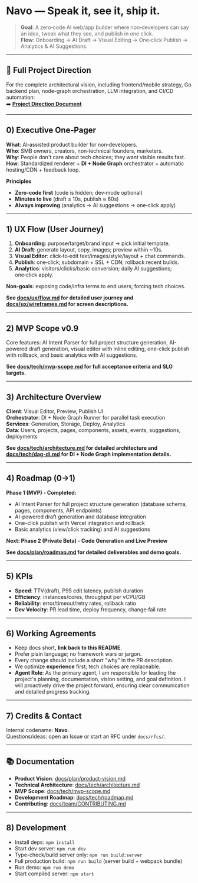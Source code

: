 # Navo — Speak it, see it, ship it.

> **Goal**: A zero‑code AI web/app builder where non‑developers can say an idea, tweak what they see, and publish in one click.  
> **Flow**: Onboarding → AI Draft → Visual Editing → One‑click Publish → Analytics & AI Suggestions.

---

## 📄 Full Project Direction

For the complete architectural vision, including frontend/mobile strategy, Go backend plan, node-graph orchestration, LLM integration, and CI/CD automation:  
➡️ [**Project Direction Document**](docs/plan/000_project_direction.md)

---

## 0) Executive One‑Pager

**What**: AI‑assisted product builder for non‑developers.  
**Who**: SMB owners, creators, non‑technical founders, marketers.  
**Why**: People don't care about tech choices; they want visible results fast.  
**How**: Standardized renderer + **DI + Node Graph** orchestrator + automatic hosting/CDN + feedback loop.

**Principles**

- **Zero‑code first** (code is hidden; dev‑mode optional)
- **Minutes to live** (draft ≤ 10s, publish ≈ 60s)
- **Always improving** (analytics → AI suggestions → one‑click apply)

---

## 1) UX Flow (User Journey)

1. **Onboarding**: purpose/target/brand input → pick initial template.
2. **AI Draft**: generate layout, copy, images; preview within ~10s.
3. **Visual Editor**: click‑to‑edit text/images/style/layout + chat commands.
4. **Publish**: one‑click; subdomain + SSL + CDN; rollback recent builds.
5. **Analytics**: visitors/clicks/basic conversion; daily AI suggestions; one‑click apply.

**Non‑goals**: exposing code/infra terms to end users; forcing tech choices.

**See [docs/ux/flow.md](docs/ux/flow.md) for detailed user journey and [docs/ux/wireframes.md](docs/ux/wireframes.md) for screen descriptions.**

---

## 2) MVP Scope v0.9

Core features: AI Intent Parser for full project structure generation, AI-powered draft generation, visual editor with inline editing, one-click publish with rollback, and basic analytics with AI suggestions.

**See [docs/tech/mvp-scope.md](docs/tech/mvp-scope.md) for full acceptance criteria and SLO targets.**

---

## 3) Architecture Overview

**Client**: Visual Editor, Preview, Publish UI  
**Orchestrator**: DI + Node Graph Runner for parallel task execution  
**Services**: Generation, Storage, Deploy, Analytics  
**Data**: Users, projects, pages, components, assets, events, suggestions, deployments

**See [docs/tech/architecture.md](docs/tech/architecture.md) for detailed architecture and [docs/tech/dag-di.md](docs/tech/dag-di.md) for DI + Node Graph implementation details.**

---

## 4) Roadmap (0→1)

**Phase 1 (MVP) - Completed:**
- AI Intent Parser for full project structure generation (database schema, pages, components, API endpoints)
- AI-powered draft generation and database integration
- One-click publish with Vercel integration and rollback
- Basic analytics (view/click tracking) and AI suggestions

**Next: Phase 2 (Private Beta) - Code Generation and Live Preview**

**See [docs/plan/roadmap.md](docs/plan/roadmap.md) for detailed deliverables and demo goals.**

---

## 5) KPIs

- **Speed**: TTV(draft), P95 edit latency, publish duration
- **Efficiency**: instances/cores, throughput per vCPU/GB
- **Reliability**: error/timeout/retry rates, rollback ratio
- **Dev Velocity**: PR lead time, deploy frequency, change‑fail rate

---

## 6) Working Agreements

- Keep docs short, **link back to this README**.
- Prefer plain language; no framework wars or jargon.
- Every change should include a short "why" in the PR description.
- We optimize **experience** first; tech choices are replaceable.
- **Agent Role**: As the primary agent, I am responsible for leading the project's planning, documentation, vision setting, and goal definition. I will proactively drive the project forward, ensuring clear communication and detailed progress tracking.

---

## 7) Credits & Contact

Internal codename: **Navo**.  
Questions/ideas: open an Issue or start an RFC under `docs/rfcs/`.

---

## 📚 Documentation

- **Product Vision**: [docs/plan/product-vision.md](docs/plan/product-vision.md)
- **Technical Architecture**: [docs/tech/architecture.md](docs/tech/architecture.md)
- **MVP Scope**: [docs/tech/mvp-scope.md](docs/tech/mvp-scope.md)
- **Development Roadmap**: [docs/tech/roadmap.md](docs/tech/roadmap.md)
- **Contributing**: [docs/team/CONTRIBUTING.md](docs/team/CONTRIBUTING.md)

---

## 8) Development

- Install deps: `npm install`
- Start dev server: `npm run dev`
- Type-check/build server only: `npm run build:server`
- Full production build: `npm run build` (server build + webpack bundle)
- Run demo: `npm run demo`
- Start compiled server: `npm start`

